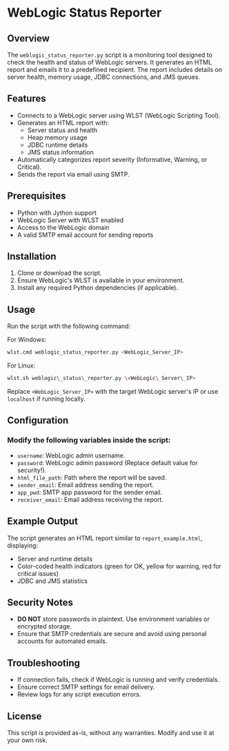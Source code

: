 # WebLogic Status Reporter

## Overview

The `weblogic_status_reporter.py` script is a monitoring tool designed to check the health and status of WebLogic servers. It generates an HTML report and emails it to a predefined recipient. The report includes details on server health, memory usage, JDBC connections, and JMS queues.

## Features

- Connects to a WebLogic server using WLST (WebLogic Scripting Tool).
- Generates an HTML report with:
  - Server status and health
  - Heap memory usage
  - JDBC runtime details
  - JMS status information
- Automatically categorizes report severity (Informative, Warning, or Critical).
- Sends the report via email using SMTP.

## Prerequisites

- Python with Jython support
- WebLogic Server with WLST enabled
- Access to the WebLogic domain
- A valid SMTP email account for sending reports

## Installation

1. Clone or download the script.
2. Ensure WebLogic's WLST is available in your environment.
3. Install any required Python dependencies (if applicable).

## Usage

Run the script with the following command:

For Windows:

```sh
wlst.cmd weblogic_status_reporter.py <WebLogic_Server_IP>
```

For Linux:

```sh
wlst.sh weblogic\_status\_reporter.py \<WebLogic\_Server\_IP>
```

Replace `<WebLogic_Server_IP>` with the target WebLogic server's IP or use `localhost` if running locally.

## Configuration

### Modify the following variables inside the script:

- `username`: WebLogic admin username.
- `password`: WebLogic admin password (Replace default value for security!).
- `html_file_path`: Path where the report will be saved.
- `sender_email`: Email address sending the report.
- `app_pwd`: SMTP app password for the sender email.
- `receiver_email`: Email address receiving the report.

## Example Output

The script generates an HTML report similar to `report_example.html`, displaying:

- Server and runtime details
- Color-coded health indicators (green for OK, yellow for warning, red for critical issues)
- JDBC and JMS statistics

## Security Notes

- **DO NOT** store passwords in plaintext. Use environment variables or encrypted storage.
- Ensure that SMTP credentials are secure and avoid using personal accounts for automated emails.

## Troubleshooting

- If connection fails, check if WebLogic is running and verify credentials.
- Ensure correct SMTP settings for email delivery.
- Review logs for any script execution errors.

## License

This script is provided as-is, without any warranties. Modify and use it at your own risk.

